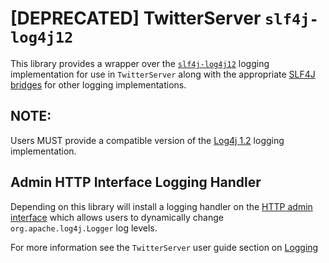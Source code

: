 [DEPRECATED] TwitterServer `slf4j-log4j12`
==========================================

This library provides a wrapper over the [`slf4j-log4j12`](https://www.slf4j.org/manual.html#swapping) logging 
implementation for use in `TwitterServer` along with the appropriate [SLF4J bridges](https://www.slf4j.org/legacy.html)
for other logging implementations.

NOTE:
-----

Users MUST provide a compatible version of the [Log4j 1.2](https://logging.apache.org/log4j/1.2/) logging implementation.

Admin HTTP Interface Logging Handler
------------------------------------

Depending on this library will install a logging handler on the [HTTP admin interface](https://twitter.github.io/twitter-server/Admin.html#admin-interface)
which allows users to dynamically change `org.apache.log4j.Logger` log levels.

For more information see the `TwitterServer` user guide section on [Logging](https://twitter.github.io/twitter-server/Features.html#logging)
